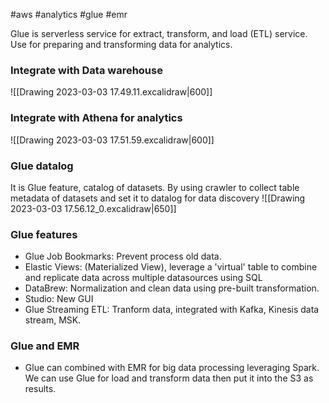#aws #analytics #glue #emr 

Glue is serverless service for extract, transform, and load (ETL) service.
Use for preparing and transforming data for analytics.


### Integrate with Data warehouse

![[Drawing 2023-03-03 17.49.11.excalidraw|600]]

### Integrate with Athena for analytics
![[Drawing 2023-03-03 17.51.59.excalidraw|600]]

### Glue datalog
It is Glue feature, catalog of datasets. By using crawler to collect table metadata of datasets and set it to datalog for data discovery
![[Drawing 2023-03-03 17.56.12_0.excalidraw|650]]

### Glue features
- Glue Job Bookmarks: Prevent process old data.
- Elastic Views: (Materialized View), leverage a 'virtual' table  to combine and replicate data across multiple datasources using SQL
- DataBrew: Normalization and clean data using pre-built transformation.
- Studio: New GUI
- Glue Streaming ETL: Tranform data, integrated with Kafka, Kinesis data stream, MSK.

### Glue and EMR
- Glue can combined with EMR for big data processing leveraging Spark. We can use Glue for load and transform data then put it into the S3 as results.